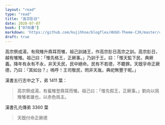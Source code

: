 ```yaml
---
layout: "read"
type: "read"
title: "高宗肜日"
date: 2020-07-07
book: ["07尙書"]
markdown: 'https://github.com/kujihhoe/blogflex/HUGO-Theme-CJK/master/content/read/07-尙書/024-高宗肜日.md'
draft: true
---
```


高宗祭成湯，有飛雉升鼎耳而雊，祖己訓諸王，作<v>高宗肜日</v><v>高宗之訓</v>。高宗肜日，越有雊雉。祖己曰：「惟先格王，正厥事。」乃訓于王。曰：「惟天監下民，典厥義。降年有永有不永，非天夭民，民中絕命。民有不若德，不聽罪。天旣孚命正厥德，乃曰：『其如台？』嗚呼！王司敬民，罔非天胤，典祀無豐于昵。」

漢書五行志中之下，弟 1411 葉：

> 高宗祭成湯，有蜚雉登鼎耳而雊。祖己曰：「惟先假王，正厥事。」劉向以爲雉雊者雄也，以赤色爲主。

漢書孔灮傳弟 3360 葉

> 天旣付命正厥德
